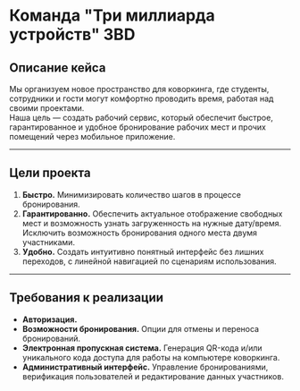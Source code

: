# Команда "Три миллиарда устройств" 3BD

## Описание кейса
Мы организуем новое пространство для коворкинга, где студенты, сотрудники и гости могут комфортно проводить время, работая над своими проектами.  
Наша цель — создать рабочий сервис, который обеспечит быстрое, гарантированное и удобное бронирование рабочих мест и прочих помещений через мобильное приложение.

---

## Цели проекта
1. **Быстро.** Минимизировать количество шагов в процессе бронирования.
2. **Гарантированно.** Обеспечить актуальное отображение свободных мест и возможность узнать загруженность на нужные дату/время. Исключить возможность бронирования одного места двумя участниками.
3. **Удобно.** Создать интуитивно понятный интерфейс без лишних переходов, с линейной навигацией по сценариям использования.

---

## Требования к реализации
- **Авторизация.**
- **Возможности бронирования.** Опции для отмены и переноса бронирований.
- **Электронная пропускная система.** Генерация QR-кода и/или уникального кода доступа для работы на компьютере коворкинга.
- **Административный интерфейс.** Управление бронированиями, верификация пользователей и редактирование данных участников.
